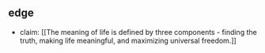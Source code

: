 ## edge
- claim: [[The meaning of life is defined by three components - finding the truth, making life meaningful, and maximizing universal freedom.]]